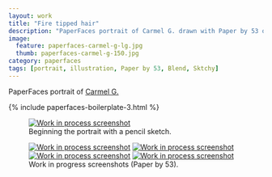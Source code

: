```yaml
---
layout: work
title: "Fire tipped hair"
description: "PaperFaces portrait of Carmel G. drawn with Paper by 53 on an iPad."
image: 
  feature: paperfaces-carmel-g-lg.jpg
  thumb: paperfaces-carmel-g-150.jpg
category: paperfaces
tags: [portrait, illustration, Paper by 53, Blend, Sktchy]
---
```


PaperFaces portrait of <a href="http://sktchy.com/uViYnH" target="_blank">Carmel G.</a>

{% include paperfaces-boilerplate-3.html %}

<figure>
	<a href="{{ site.url }}/images/paperfaces-carmel-g-process-1-lg.jpg"><img src="{{ site.url }}/images/paperfaces-carmel-g-process-1-750.jpg" alt="Work in process screenshot"></a>
	<figcaption>Beginning the portrait with a pencil sketch.</figcaption>
</figure>

<figure class="half">
	<a href="{{ site.url }}/images/paperfaces-carmel-g-process-2-lg.jpg"><img src="{{ site.url }}/images/paperfaces-carmel-g-process-2-600.jpg" alt="Work in process screenshot"></a>
	<a href="{{ site.url }}/images/paperfaces-carmel-g-process-3-lg.jpg"><img src="{{ site.url }}/images/paperfaces-carmel-g-process-3-600.jpg" alt="Work in process screenshot"></a>
	<a href="{{ site.url }}/images/paperfaces-carmel-g-process-4-lg.jpg"><img src="{{ site.url }}/images/paperfaces-carmel-g-process-4-600.jpg" alt="Work in process screenshot"></a>
	<a href="{{ site.url }}/images/paperfaces-carmel-g-process-5-lg.jpg"><img src="{{ site.url }}/images/paperfaces-carmel-g-process-5-600.jpg" alt="Work in process screenshot"></a>
	<figcaption>Work in progress screenshots (Paper by 53).</figcaption>
</figure>